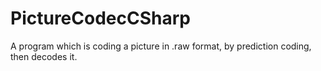 # PictureCodecCSharp
A program which is coding a picture in .raw format, by prediction coding, then decodes it.

